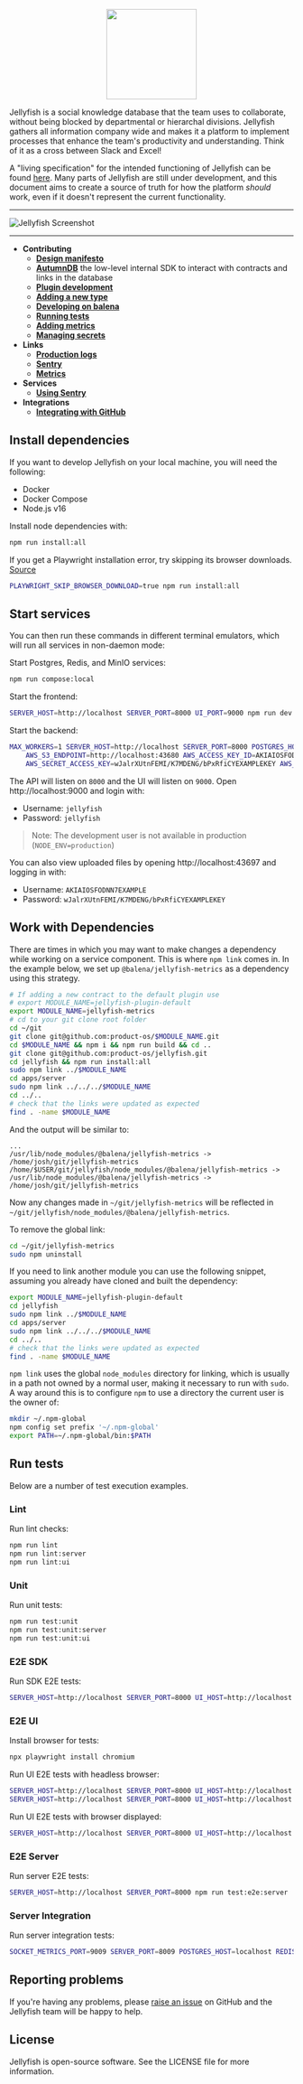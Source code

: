 <p align="center">
	<img src="./banner.png" height="160" />
</p>

Jellyfish is a social knowledge database that the team uses to collaborate,
without being blocked by departmental or hierarchal divisions. Jellyfish
gathers all information company wide and makes it a platform to implement
processes that enhance the team's productivity and understanding. Think of it
as a cross between Slack and Excel!

A "living specification" for the intended functioning of Jellyfish can be found [here](https://docs.google.com/document/d/1psa9upjr__LDbF0442ndW72Nj8jAuA48mmqPdahQBUs/edit?usp=sharing).
Many parts of Jellyfish are still under development, and this document aims to create a source of truth for how the platform *should* work, even if it doesn't represent the current functionality.

***

![Jellyfish Screenshot](./docs/assets/screenshot.png)

***

- **Contributing**
	- [**Design manifesto**](https://github.com/product-os/jellyfish/blob/master/docs/design-manifesto.markdown)
	- [**AutumnDB**](https://github.com/product-os/autumndb/blob/master/README.md) the low-level internal SDK to interact with contracts and links in the database
	- [**Plugin development**](https://github.com/product-os/jellyfish/blob/master/docs/developing/plugins.markdown)
	- [**Adding a new type**](https://github.com/product-os/jellyfish/blob/master/docs/developing/add-new-type.markdown)
	- [**Developing on balena**](https://github.com/product-os/jellyfish/blob/master/docs/developing/on-balena.markdown)
	- [**Running tests**](https://github.com/product-os/jellyfish/blob/master/docs/developing/running-tests.markdown)
	- [**Adding metrics**](https://github.com/product-os/jellyfish-metrics/blob/master/doc/adding-metrics.markdown)
	- [**Managing secrets**](https://github.com/product-os/secrets)
- **Links**
	- [**Production logs**](https://monitor.balena-cloud.com/explore?left=%5B%22now-3h%22,%22now%22,%22loki%22,%7B%22expr%22:%22%22,%22datasource%22:%22loki%22,%22refId%22:%22A%22%7D%5D&orgId=1)
	- [**Sentry**](https://sentry.io/organizations/balena/issues/?project=1366139)
	- [**Metrics**](https://monitor.balena-cloud.com/dashboards/f/auto/auto)
- **Services**
	- [**Using Sentry**](https://github.com/product-os/jellyfish/blob/master/docs/sentry.markdown)
- **Integrations**
	- [**Integrating with GitHub**](https://github.com/product-os/jellyfish/blob/master/docs/integrating-github.markdown)

## Install dependencies
If you want to develop Jellyfish on your local machine, you will need the following:

- Docker
- Docker Compose
- Node.js v16

Install node dependencies with:
```sh
npm run install:all
```

If you get a Playwright installation error, try skipping its browser downloads. [Source](https://github.com/microsoft/playwright/issues/1941#issuecomment-1008338376)
```sh
PLAYWRIGHT_SKIP_BROWSER_DOWNLOAD=true npm run install:all
```

## Start services
You can then run these commands in different terminal emulators, which will run all services in non-daemon mode:

Start Postgres, Redis, and MinIO services:
```sh
npm run compose:local
```

Start the frontend:
```sh
SERVER_HOST=http://localhost SERVER_PORT=8000 UI_PORT=9000 npm run dev:ui
```

Start the backend:
```sh
MAX_WORKERS=1 SERVER_HOST=http://localhost SERVER_PORT=8000 POSTGRES_HOST=localhost REDIS_HOST=localhost \
    AWS_S3_ENDPOINT=http://localhost:43680 AWS_ACCESS_KEY_ID=AKIAIOSFODNN7EXAMPLE \
    AWS_SECRET_ACCESS_KEY=wJalrXUtnFEMI/K7MDENG/bPxRfiCYEXAMPLEKEY AWS_S3_BUCKET_NAME=jellyfish npm run dev:server
```

The API will listen on `8000` and the UI will listen on `9000`. Open http://localhost:9000 and login with:
- Username: `jellyfish`
- Password: `jellyfish`

> Note: The development user is not available in production
> (`NODE_ENV=production`)

You can also view uploaded files by opening http://localhost:43697 and logging in with:
- Username: `AKIAIOSFODNN7EXAMPLE`
- Password: `wJalrXUtnFEMI/K7MDENG/bPxRfiCYEXAMPLEKEY`

## Work with Dependencies
There are times in which you may want to make changes a dependency while working on a service component.
This is where `npm link` comes in. In the example below, we set up `@balena/jellyfish-metrics` as a dependency
using this strategy.

```bash
# If adding a new contract to the default plugin use
# export MODULE_NAME=jellyfish-plugin-default
export MODULE_NAME=jellyfish-metrics
# cd to your git clone root folder
cd ~/git
git clone git@github.com:product-os/$MODULE_NAME.git
cd $MODULE_NAME && npm i && npm run build && cd ..
git clone git@github.com:product-os/jellyfish.git
cd jellyfish && npm run install:all
sudo npm link ../$MODULE_NAME
cd apps/server
sudo npm link ../../../$MODULE_NAME
cd ../..
# check that the links were updated as expected
find . -name $MODULE_NAME
```

And the output will be similar to:
```
...
/usr/lib/node_modules/@balena/jellyfish-metrics -> /home/josh/git/jellyfish-metrics
/home/$USER/git/jellyfish/node_modules/@balena/jellyfish-metrics -> /usr/lib/node_modules/@balena/jellyfish-metrics -> /home/josh/git/jellyfish-metrics
```

Now any changes made in `~/git/jellyfish-metrics` will be reflected in `~/git/jellyfish/node_modules/@balena/jellyfish-metrics`.

To remove the global link:

```sh
cd ~/git/jellyfish-metrics
sudo npm uninstall
```

If you need to link another module you can use the following snippet, assuming you already have cloned and built the dependency:

```sh
export MODULE_NAME=jellyfish-plugin-default
cd jellyfish
sudo npm link ../$MODULE_NAME
cd apps/server
sudo npm link ../../../$MODULE_NAME
cd ../..
# check that the links were updated as expected
find . -name $MODULE_NAME
```

`npm link` uses the global `node_modules` directory for linking, which is usually in a path not owned by a normal user, making it necessary to run with `sudo`.
A way around this is to configure `npm` to use a directory the current user is the owner of:
```sh
mkdir ~/.npm-global
npm config set prefix '~/.npm-global'
export PATH=~/.npm-global/bin:$PATH
```

## Run tests
Below are a number of test execution examples.

### Lint
Run lint checks:
```sh
npm run lint
npm run lint:server
npm run lint:ui
```

### Unit
Run unit tests:
```sh
npm run test:unit
npm run test:unit:server
npm run test:unit:ui
```

### E2E SDK
Run SDK E2E tests:
```sh
SERVER_HOST=http://localhost SERVER_PORT=8000 UI_HOST=http://localhost UI_PORT=9000 npm run test:e2e:sdk
```

### E2E UI
Install browser for tests:
```sh
npx playwright install chromium
```

Run UI E2E tests with headless browser:
```sh
SERVER_HOST=http://localhost SERVER_PORT=8000 UI_HOST=http://localhost:9000 npm run test:e2e:ui
SERVER_HOST=http://localhost SERVER_PORT=8000 UI_HOST=http://localhost:9000 npx playwright test test/e2e/ui/index.spec.js
```

Run UI E2E tests with browser displayed:
```sh
SERVER_HOST=http://localhost SERVER_PORT=8000 UI_HOST=http://localhost:9000 npx playwright test test/e2e/ui/index.spec.js --headed
```

### E2E Server
Run server E2E tests:
```sh
SERVER_HOST=http://localhost SERVER_PORT=8000 npm run test:e2e:server
```

### Server Integration
Run server integration tests:
```sh
SOCKET_METRICS_PORT=9009 SERVER_PORT=8009 POSTGRES_HOST=localhost REDIS_HOST=localhost npm run test:integration:server
```

## Reporting problems

If you're having any problems, please [raise an issue](https://github.com/product-os/jellyfish/issues/new) on GitHub and the Jellyfish team will be happy to help.

## License

Jellyfish is open-source software. See the LICENSE file for more information.
